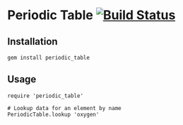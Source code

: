 # Periodic Table [![Build Status](https://secure.travis-ci.org/sdball/periodic_table.png?branch=master)](http://travis-ci.org/sdball/periodic_table)

## Installation

    gem install periodic_table

## Usage

    require 'periodic_table'

    # Lookup data for an element by name
    PeriodicTable.lookup 'oxygen'

